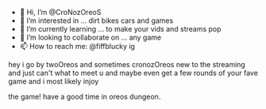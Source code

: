 - 👋 Hi, I’m @CroNozOreoS
- 👀 I’m interested in ... dirt bikes cars and games
- 🌱 I’m currently learning ... to make your vids and streams pop
- 💞️ I’m looking to collaborate on ... any game  
- 📫 How to reach me: @fiffblucky ig 

<!---
CroNozOreoS/CroNozOreoS is a ✨ special ✨ repository because its `README.md` (this file) appears on your GitHub profile.
You can click the Preview link to take a look at your changes.
---> hey i go by twoOreos and sometimes cronozOreos new to the streaming and just can't what to meet u and maybe even get a few rounds of your fave game and i most likely injoy 
the game! have a good time in oreos dungeon.
